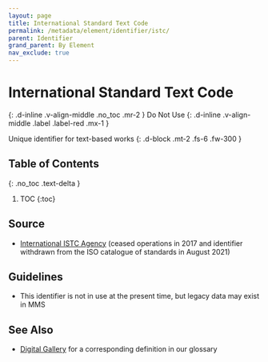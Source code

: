 ```yaml
---
layout: page
title: International Standard Text Code
permalink: /metadata/element/identifier/istc/
parent: Identifier
grand_parent: By Element
nav_exclude: true
---
```


# International Standard Text Code
{: .d-inline .v-align-middle .no_toc .mr-2 }
Do Not Use
{: .d-inline .v-align-middle .label .label-red .mx-1 }

Unique identifier for text-based works
{: .d-block .mt-2 .fs-6 .fw-300 }

## Table of Contents
{: .no_toc .text-delta }

1. TOC
{:toc}

## Source
- [International ISTC Agency](https://web.archive.org/web/20220616225444/http://www.istc-international.org/) (ceased operations in 2017 and identifier withdrawn from the ISO catalogue of standards in August 2021)

## Guidelines
- This identifier is not in use at the present time, but legacy data may exist in MMS

## See Also
- [Digital Gallery](/metadata-documentation/resources/glossary/#digital-gallery) for a corresponding definition in our glossary